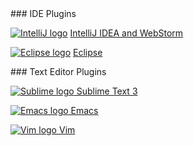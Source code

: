 <div class="row">
  <div class="col-md-6" markdown="1">
### IDE Plugins

[![IntelliJ logo](images/IntellIJ-IDEA.png)](webstorm/)
[IntelliJ IDEA and WebStorm](webstorm/)

[![Eclipse logo](images/eclipse.png)](eclipse-plugin/)
[Eclipse](eclipse-plugin/)
  </div>

  <div class="col-md-6" markdown="1">
### Text Editor Plugins

<a href="https://github.com/dart-lang/dart-sublime-bundle#readme"><img
  alt="Sublime logo" src="images/sublime.png">
  Sublime Text 3</a>

<a href="https://github.com/nex3/dart-mode"><img
  alt="Emacs logo" src="images/emacs.png">
  Emacs</a>

<a href="https://github.com/dart-lang/dart-vim-plugin"><img
  alt="Vim logo" src="images/vim.png">
  Vim</a>

  </div>
</div>
